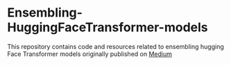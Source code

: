 # Ensembling-HuggingFaceTransformer-models
This repository contains code and resources related to ensembling hugging Face Transformer models originally published on [Medium](https://towardsdatascience.com/ensembling-huggingfacetransformer-models-f21c260dbb09)
